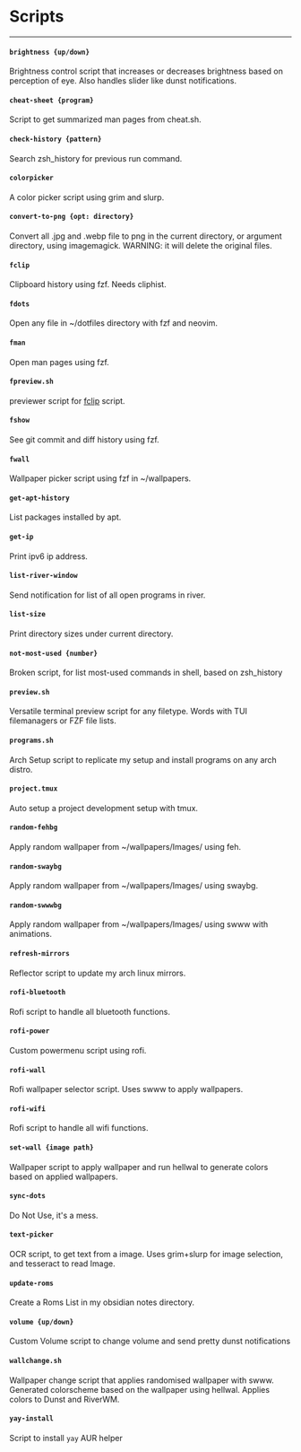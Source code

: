 # Scripts

---

#### `brightness {up/down}`

Brightness control script that increases or decreases brightness based on
perception of eye. Also handles slider like dunst notifications.

#### `cheat-sheet {program}`

Script to get summarized man pages from cheat.sh.

#### `check-history {pattern}`

Search zsh_history for previous run command.

#### `colorpicker`

A color picker script using grim and slurp.

#### `convert-to-png {opt: directory}`

Convert all .jpg and .webp file to png in the current directory, or argument
directory, using imagemagick. WARNING: it will delete the original files.

#### `fclip`

Clipboard history using fzf. Needs cliphist.

#### `fdots`

Open any file in ~/dotfiles directory with fzf and neovim.

#### `fman`

Open man pages using fzf.

#### `fpreview.sh`

previewer script for [fclip](./fclip) script.

#### `fshow`

See git commit and diff history using fzf.

#### `fwall`

Wallpaper picker script using fzf in ~/wallpapers.

#### `get-apt-history`

List packages installed by apt.

#### `get-ip`

Print ipv6 ip address.

#### `list-river-window`

Send notification for list of all open programs in river.

#### `list-size`

Print directory sizes under current directory.

#### `not-most-used {number}`

Broken script, for list most-used commands in shell, based on zsh_history

#### `preview.sh`

Versatile terminal preview script for any filetype. Words with TUI filemanagers
or FZF file lists.

#### `programs.sh`

Arch Setup script to replicate my setup and install programs on any arch distro.

#### `project.tmux`

Auto setup a project development setup with tmux.

#### `random-fehbg`

Apply random wallpaper from ~/wallpapers/Images/ using feh.

#### `random-swaybg`

Apply random wallpaper from ~/wallpapers/Images/ using swaybg.

#### `random-swwwbg`

Apply random wallpaper from ~/wallpapers/Images/ using swww with animations.

#### `refresh-mirrors`

Reflector script to update my arch linux mirrors.

#### `rofi-bluetooth`

Rofi script to handle all bluetooth functions.

#### `rofi-power`

Custom powermenu script using rofi.

#### `rofi-wall`

Rofi wallpaper selector script. Uses swww to apply wallpapers.

#### `rofi-wifi`

Rofi script to handle all wifi functions.

#### `set-wall {image path}`

Wallpaper script to apply wallpaper and run hellwal to generate colors
based on applied wallpapers.

#### `sync-dots`

Do Not Use, it's a mess.

#### `text-picker`

OCR script, to get text from a image. Uses grim+slurp for image selection, and
tesseract to read Image.

#### `update-roms`

Create a Roms List in my obsidian notes directory.

#### `volume {up/down}`

Custom Volume script to change volume and send pretty dunst notifications

#### `wallchange.sh`

Wallpaper change script that applies randomised wallpaper with swww. Generated
colorscheme based on the wallpaper using hellwal. Applies colors to Dunst and
RiverWM.

#### `yay-install`

Script to install `yay` AUR helper
